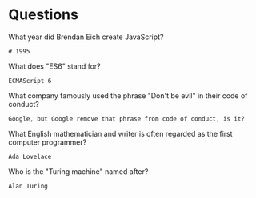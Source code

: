 # Questions

What year did Brendan Eich create JavaScript?

```
# 1995
```

What does "ES6" stand for?

```
ECMAScript 6
```

What company famously used the phrase "Don't be evil" in their code of conduct?

```
Google, but Google remove that phrase from code of conduct, is it?
```

What English mathematician and writer is often regarded as the first computer programmer?

```
Ada Lovelace
```

Who is the "Turing machine" named after?

```
Alan Turing
```
